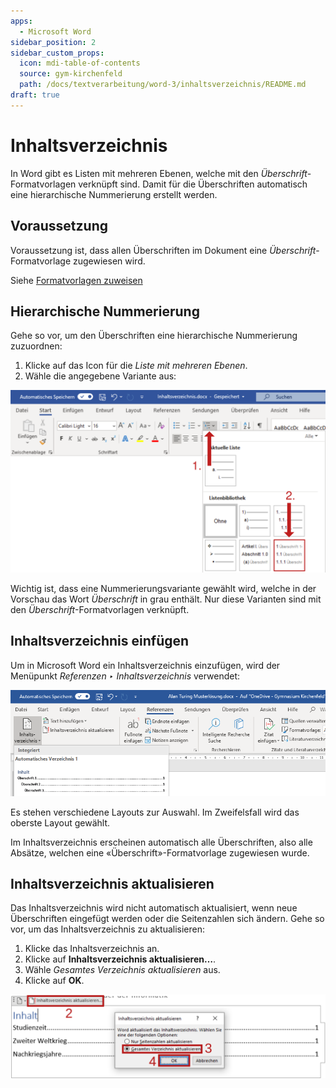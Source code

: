 ```yaml
---
apps:
  - Microsoft Word
sidebar_position: 2
sidebar_custom_props:
  icon: mdi-table-of-contents
  source: gym-kirchenfeld
  path: /docs/textverarbeitung/word-3/inhaltsverzeichnis/README.md
draft: true
---
```


# Inhaltsverzeichnis



In Word gibt es Listen mit mehreren Ebenen, welche mit den _Überschrift_-Formatvorlagen verknüpft sind. Damit für die Überschriften automatisch eine hierarchische Nummerierung erstellt werden.

## Voraussetzung

Voraussetzung ist, dass allen Überschriften im Dokument eine _Überschrift_-Formatvorlage zugewiesen wird.

Siehe [Formatvorlagen zuweisen](../../word-1/formatvorlagen-zuweisen/)

## Hierarchische Nummerierung

Gehe so vor, um den Überschriften eine hierarchische Nummerierung zuzuordnen:

1. Klicke auf das Icon für die _Liste mit mehreren Ebenen_.
2. Wähle die angegebene Variante aus:

![](./liste-mehrere-ebenen.svg)

Wichtig ist, dass eine Nummerierungsvariante gewählt wird, welche in der Vorschau das Wort _Überschrift_ in grau enthält. Nur diese Varianten sind mit den _Überschrift_-Formatvorlagen verknüpft.


## Inhaltsverzeichnis einfügen

Um in Microsoft Word ein Inhaltsverzeichnis einzufügen, wird der Menüpunkt _Referenzen ‣ Inhaltsverzeichnis_ verwendet:

![Inhaltsverzeichnis einfügen in Microsoft Word](./inhaltsverzeichnis-einfuegen.png)

Es stehen verschiedene Layouts zur Auswahl. Im Zweifelsfall wird das oberste Layout gewählt.

Im Inhaltsverzeichnis erscheinen automatisch alle Überschriften, also alle Absätze, welchen eine «Überschrift»-Formatvorlage zugewiesen wurde.

## Inhaltsverzeichnis aktualisieren

Das Inhaltsverzeichnis wird nicht automatisch aktualisiert, wenn neue Überschriften eingefügt werden oder die Seitenzahlen sich ändern. Gehe so vor, um das Inhaltsverzeichnis zu aktualisieren:

1. Klicke das Inhaltsverzeichnis an.
2. Klicke auf __Inhaltsverzeichnis aktualisieren…__.
3. Wähle _Gesamtes Verzeichnis aktualisieren_ aus.
4. Klicke auf __OK__.

![Inhaltsverzeichnis aktualisieren in Microsoft Word](./inhaltsverzeichnis-aktualisieren.svg)
